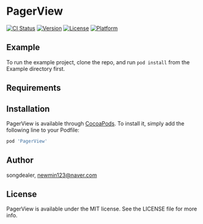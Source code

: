 # PagerView

[![CI Status](https://img.shields.io/travis/44518097/PagerView.svg?style=flat)](https://travis-ci.org/44518097/PagerView)
[![Version](https://img.shields.io/cocoapods/v/PagerView.svg?style=flat)](https://cocoapods.org/pods/PagerView)
[![License](https://img.shields.io/cocoapods/l/PagerView.svg?style=flat)](https://cocoapods.org/pods/PagerView)
[![Platform](https://img.shields.io/cocoapods/p/PagerView.svg?style=flat)](https://cocoapods.org/pods/PagerView)

## Example

To run the example project, clone the repo, and run `pod install` from the Example directory first.

## Requirements

## Installation

PagerView is available through [CocoaPods](https://cocoapods.org). To install
it, simply add the following line to your Podfile:

```ruby
pod 'PagerView'
```

## Author

songdealer, newmin123@naver.com

## License

PagerView is available under the MIT license. See the LICENSE file for more info.
